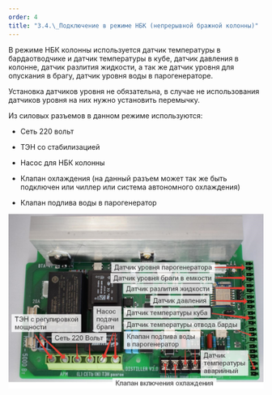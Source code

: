 ```yaml
---
order: 4
title: "3.4.\_Подключение в режиме НБК (непрерывной бражной колонны)"
---
```


В режиме НБК колонны используется датчик температуры в бардаотводчике и датчик температуры в кубе, датчик давления в колонне, датчик разлития жидкости, а так же датчик уровня для опускания в брагу, датчик уровня воды в парогенераторе.

Установка датчиков уровня не обязательна, в случае не использования датчиков уровня на них нужно установить перемычку.

Из силовых разъемов в данном режиме используются:

-  Сеть 220 вольт

-  ТЭН со стабилизацией

-  Насос для НБК колонны

-  Клапан охлаждения (на данный разъем может так же быть подключен или чиллер или система автономного охлаждения)

-  Клапан подлива воды в парогенератор

![](./3-4-podklyuchenie-v-rezhime-nbk-nepreryvnoy-bra.png)
